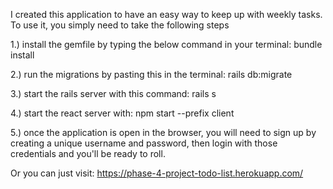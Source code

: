 I created this application to have an easy way to keep up with weekly tasks. To use it, you simply need to take the following steps

1.) install the gemfile by typing the below command in your terminal:
  bundle install 

2.) run the migrations by pasting this in the terminal:
  rails db:migrate

3.) start the rails server with this command:
  rails s

4.) start the react server with:
  npm start --prefix client

5.) once the application is open in the browser, you will need to sign up by creating a unique username and password, then login with those credentials and you'll be       ready to roll.


Or you can just visit:  https://phase-4-project-todo-list.herokuapp.com/